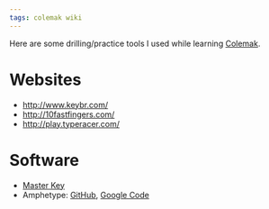 ```yaml
---
tags: colemak wiki
---
```


Here are some drilling/practice tools I used while learning [Colemak](/wiki/Colemak).

# Websites

-   http://www.keybr.com/
-   http://10fastfingers.com/
-   http://play.typeracer.com/

# Software

-   [Master Key](http://macinmind.com/?area=app&app=masterkey&pg=info)
-   Amphetype: [GitHub](https://github.com/webiest/amphetype), [Google Code](https://code.google.com/archive/p/amphetype/)
